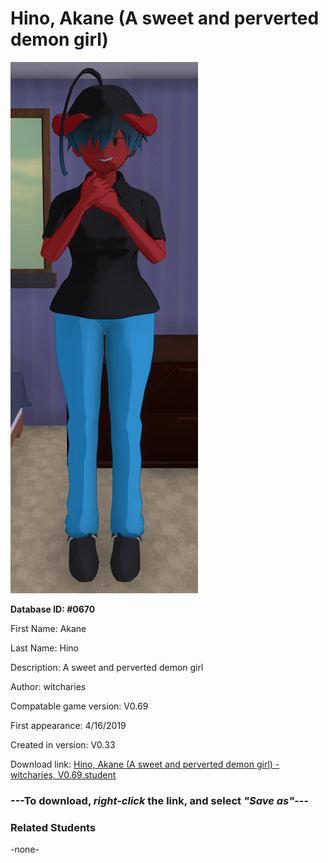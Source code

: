 # Hino, Akane (A sweet and perverted demon girl)

<img src="../../Files/Images/Hino, Akane (A sweet and perverted demon girl).png" title="Hino, Akane (A sweet and perverted demon girl) - witcharies, V0.69">

**Database ID: #0670**

First Name: Akane

Last Name: Hino

Description: A sweet and perverted demon girl

Author: witcharies

Compatable game version: V0.69

First appearance: 4/16/2019

Created in version: V0.33

Download link: <a href="https://raw.githubusercontent.com/Arbiter1223/Daigaku-Gurashi-Custom-Students/master/Files/Student%20Files/Hino%2C%20Akane%20(A%20sweet%20and%20perverted%20demon%20girl)%20-%20witcharies%2C%20V0.69.student">Hino, Akane (A sweet and perverted demon girl) - witcharies, V0.69.student</a>

### ---**To download, _right-click_ the link, and select _"Save as"_**---

### Related Students

-none-
